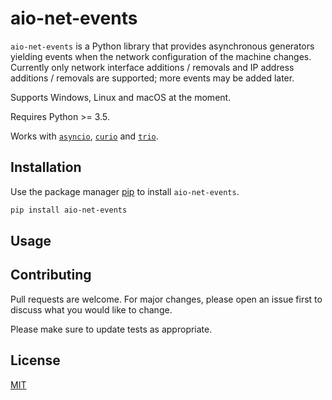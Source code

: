 # aio-net-events

`aio-net-events` is a Python library that provides asynchronous generators
yielding events when the network configuration of the machine changes.
Currently only network interface additions / removals and IP address additions /
removals are supported; more events may be added later.

Supports Windows, Linux and macOS at the moment.

Requires Python >= 3.5.

Works with [`asyncio`](https://docs.python.org/3/library/asyncio.html),
[`curio`](https://curio.readthedocs.io/en/latest/) and
[`trio`](https://trio.readthedocs.io/en/stable/).

## Installation

Use the package manager [pip](https://pip.pypa.io/en/stable/) to install
`aio-net-events`.

```bash
pip install aio-net-events
```

## Usage

## Contributing

Pull requests are welcome. For major changes, please open an issue first to
discuss what you would like to change.

Please make sure to update tests as appropriate.

## License

[MIT](https://choosealicense.com/licenses/mit/)
